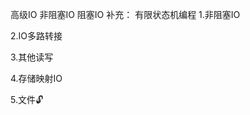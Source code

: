  高级IO
 非阻塞IO          阻塞IO
 补充：   有限状态机编程
 1.非阻塞IO
    
 

 2.IO多路转接


 3.其他读写

 

 4.存储映射IO
 




 5.文件🔓

